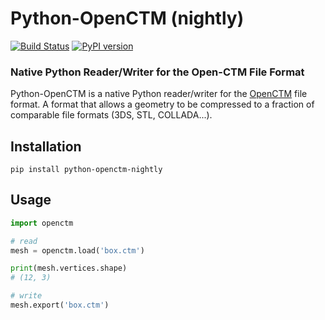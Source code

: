 Python-OpenCTM (nightly)
==============
[![Build Status](https://travis-ci.org/lejafar/Python-OpenCTM.svg?branch=feature/nightly)](https://travis-ci.org/lejafar/Python-OpenCTM) [![PyPI version](https://badge.fury.io/py/python-openctm-nightly.svg)](https://badge.fury.io/py/python-openctm-nightly)
### Native Python Reader/Writer for the Open-CTM File Format

Python-OpenCTM is a native Python reader/writer for the [OpenCTM](https://github.com/Danny02/OpenCTM) file format. A format that allows a geometry to be compressed to a fraction of comparable file formats (3DS, STL, COLLADA...).

## Installation

```shell
pip install python-openctm-nightly
```

## Usage

```python
import openctm

# read
mesh = openctm.load('box.ctm')

print(mesh.vertices.shape)
# (12, 3)

# write
mesh.export('box.ctm')
```
